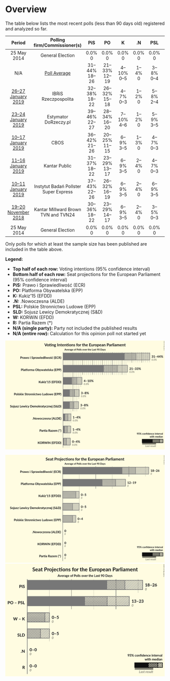 # Overview

The table below lists the most recent polls (less than 90 days old) registered and analyzed so far.

| Period     | Polling firm/Commissioner(s) | PiS | PO | K | .N | PSL | SLD | W | R |
|:----------:|:----------------------------:|:--:|:--:|:--:|:--:|:--:|:--:|:--:|:--:|
| 25 May 2014 | General Election | 0.0% <br> 0 | 0.0% <br> 0 | 0.0% <br> 0 | 0.0% <br> 0 | 0.0% <br> 0 | 0.0% <br> 0 | 0.0% <br> 0 | 0.0% <br> 0 |
| N/A | [Poll Average](average.html) | 31–44% <br> 18–26 | 21–33% <br> 12–19 | 4–10% <br> 0–5 | 1–4% <br> 0 | 3–8% <br> 0–4 | 3–8% <br> 0–5 | 0–4% <br> 0 | 1–4% <br> 0 |
| [26–27 January 2019](2019-01-27-IBRiS.html) | IBRiS <br> Rzeczpospolita | 32–38% <br> 18–22 | 26–32% <br> 15–18 | 4–7% <br> 0–3 | 1–2% <br> 0 | 5–8% <br> 2–4 | 4–7% <br> 0–4 | 0–1% <br> 0 | 1–2% <br> 0 |
| [23–24 January 2019](2019-01-24-Estymator.html) | Estymator <br> DoRzeczy.pl | 39–46% <br> 22–27 | 28–34% <br> 16–20 | 7–10% <br> 4–6 | 1–2% <br> 0 | 5–9% <br> 3–5 | 4–6% <br> 0–3 | 1–2% <br> 0 | 1–3% <br> 0 |
| [10–17 January 2019](2019-01-17-CBOS.html) | CBOS | 36–42% <br> 21–26 | 20–25% <br> 11–15 | 6–9% <br> 3–5 | 1–3% <br> 0 | 4–7% <br> 0–3 | 3–5% <br> 0–3 | 1–3% <br> 0 | 1–3% <br> 0 |
| [11–16 January 2019](2019-01-16-KantarPublic.html) | Kantar Public | 31–37% <br> 18–22 | 23–29% <br> 13–17 | 6–9% <br> 3–5 | 2–4% <br> 0 | 4–7% <br> 0–3 | 4–7% <br> 0–3 | 1–2% <br> 0 | 1–3% <br> 0 |
| [10–11 January 2019](2019-01-11-InstytutBadańPollster.html) | Instytut Badań Pollster <br> Super Express | 37–43% <br> 22–26 | 26–32% <br> 16–19 | 6–9% <br> 3–5 | 2–4% <br> 0 | 6–9% <br> 3–5 | 5–8% <br> 0–4 | 2–4% <br> 0 | 2–4% <br> 0 |
| [19–20 November 2018](2018-11-20-KantarMillwardBrown.html) | Kantar Millward Brown <br> TVN and TVN24 | 30–36% <br> 18–22 | 23–29% <br> 14–17 | 6–9% <br> 3–5 | 2–4% <br> 0 | 3–5% <br> 0–3 | 6–9% <br> 3–5 | 1–3% <br> 0 | 2–4% <br> 0 |
| 25 May 2014 | General Election | 0.0% <br> 0 | 0.0% <br> 0 | 0.0% <br> 0 | 0.0% <br> 0 | 0.0% <br> 0 | 0.0% <br> 0 | 0.0% <br> 0 | 0.0% <br> 0 |

Only polls for which at least the sample size has been published are included in the table above.

**Legend:**
+ **Top half of each row:** Voting intentions (95% confidence interval)
+ **Bottom half of each row:** Seat projections for the European Parliament (95% confidence interval)
+ **PiS:** Prawo i Sprawiedliwość (ECR)
+ **PO:** Platforma Obywatelska (EPP)
+ **K:** Kukiz’15 (EFDD)
+ **.N:** .Nowoczesna (ALDE)
+ **PSL:** Polskie Stronnictwo Ludowe (EPP)
+ **SLD:** Sojusz Lewicy Demokratycznej (S&D)
+ **W:** KORWiN (EFDD)
+ **R:** Partia Razem (*)
+ **N/A (single party):** Party not included the published results
+ **N/A (entire row):** Calculation for this opinion poll not started yet


![Graph with voting intentions not yet produced](average.png "Voting Intentions")

![Graph with seats not yet produced](average-seats.png "Seats")
![Graph with coalitions seats not yet produced](average-coalitions-seats.png "Coalitions Seats")
